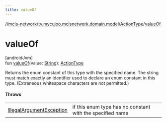 ```yaml
---
title: valueOf
---
```

//[mcls-network](../../../index.html)/[tv.mycujoo.mclsnetwork.domain.model](../index.html)/[ActionType](index.html)/[valueOf](value-of.html)



# valueOf



[androidJvm]\
fun [valueOf](value-of.html)(value: [String](https://kotlinlang.org/api/latest/jvm/stdlib/kotlin/-string/index.html)): [ActionType](index.html)



Returns the enum constant of this type with the specified name. The string must match exactly an identifier used to declare an enum constant in this type. (Extraneous whitespace characters are not permitted.)



#### Throws


| | |
|---|---|
| [IllegalArgumentException](https://kotlinlang.org/api/latest/jvm/stdlib/kotlin/-illegal-argument-exception/index.html) | if this enum type has no constant with the specified name |




